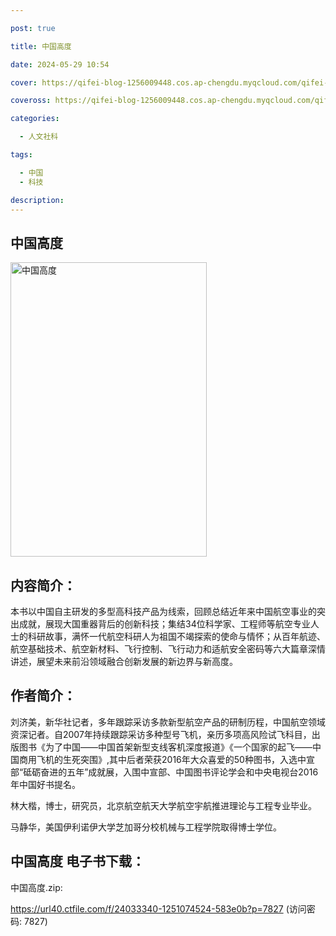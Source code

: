 ```yaml
---

post: true

title: 中国高度

date: 2024-05-29 10:54

cover: https://qifei-blog-1256009448.cos.ap-chengdu.myqcloud.com/qifei-blog/65b46f66871b83018a3f659b.jpg

coveross: https://qifei-blog-1256009448.cos.ap-chengdu.myqcloud.com/qifei-blog/65b46f66871b83018a3f659b.jpg

categories:

  - 人文社科

tags:

  - 中国
  - 科技

description:
---
```




## 中国高度
<img alt="中国高度 " class="aligncenter loaded" data-was-processed="true" decoding="async" fetchpriority="high" height="471" src="https://qifei-blog-1256009448.cos.ap-chengdu.myqcloud.com/qifei-blog/65b46f66871b83018a3f659b.jpg " style="cursor: zoom-in;" width="314"/>

## 内容简介：

本书以中国自主研发的多型高科技产品为线索，回顾总结近年来中国航空事业的突出成就，展现大国重器背后的创新科技；集结34位科学家、工程师等航空专业人士的科研故事，满怀一代航空科研人为祖国不竭探索的使命与情怀；从百年航迹、航空基础技术、航空新材料、飞行控制、飞行动力和适航安全密码等六大篇章深情讲述，展望未来前沿领域融合创新发展的新边界与新高度。

## 作者简介：

刘济美，新华社记者，多年跟踪采访多款新型航空产品的研制历程，中国航空领域资深记者。自2007年持续跟踪采访多种型号飞机，亲历多项高风险试飞科目，出版图书《为了中国——中国首架新型支线客机深度报道》《一个国家的起飞——中国商用飞机的生死突围》,其中后者荣获2016年大众喜爱的50种图书，入选中宣部“砥砺奋进的五年”成就展，入围中宣部、中国图书评论学会和中央电视台2016年中国好书提名。

林大楷，博士，研究员，北京航空航天大学航空宇航推进理论与工程专业毕业。

马静华，美国伊利诺伊大学芝加哥分校机械与工程学院取得博士学位。

## 中国高度 电子书下载：



中国高度.zip: 

https://url40.ctfile.com/f/24033340-1251074524-583e0b?p=7827 (访问密码: 7827)

